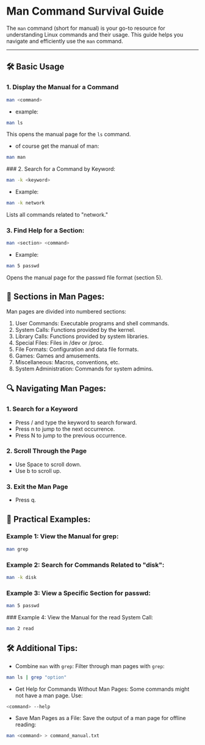 # Man Command Survival Guide

The `man` command (short for manual) is your go-to resource for understanding Linux commands and their usage. This guide helps you navigate and efficiently use the `man` command.

---

## 🛠 Basic Usage

### 1. Display the Manual for a Command
```bash
man <command>
```
* example:
```sh
man ls
```
This opens the manual page for the `ls` command.

* of course get the manual of man:
```sh
man man
```

### 2. Search for a Command by Keyword:

```bash
man -k <keyword>
```
* Example:
```bash
man -k network
```
Lists all commands related to "network."

### 3. Find Help for a Section:
```sh
man <section> <command>
```
* Example:
```sh
man 5 passwd
```
Opens the manual page for the passwd file format (section 5).

## 📖 Sections in Man Pages:

Man pages are divided into numbered sections:

1. User Commands: Executable programs and shell commands.
2. System Calls: Functions provided by the kernel.
3. Library Calls: Functions provided by system libraries.
4. Special Files: Files in /dev or /proc.
5. File Formats: Configuration and data file formats.
6. Games: Games and amusements.
7. Miscellaneous: Macros, conventions, etc.
8. System Administration: Commands for system admins.


## 🔍 Navigating Man Pages:
### 1. Search for a Keyword
- Press / and type the keyword to search forward.
- Press n to jump to the next occurrence.
- Press N to jump to the previous occurrence.
### 2. Scroll Through the Page
- Use Space to scroll down.
- Use b to scroll up.
### 3. Exit the Man Page
- Press q.

## 📂 Practical Examples:

### Example 1: View the Manual for grep:
```sh
man grep
```
### Example 2: Search for Commands Related to "disk":
```sh
man -k disk
```
### Example 3: View a Specific Section for passwd:
```sh
man 5 passwd
```
### Example 4: View the Manual for the read System Call:
```sh
man 2 read
```

## 🛠 Additional Tips:

* Combine `man` with `grep`: Filter through man pages with `grep`:
```sh
man ls | grep "option"
```
* Get Help for Commands Without Man Pages: Some commands might not have a man page. Use:
```sh
<command> --help
```
* Save Man Pages as a File: Save the output of a man page for offline reading:
```sh
man <command> > command_manual.txt
```

